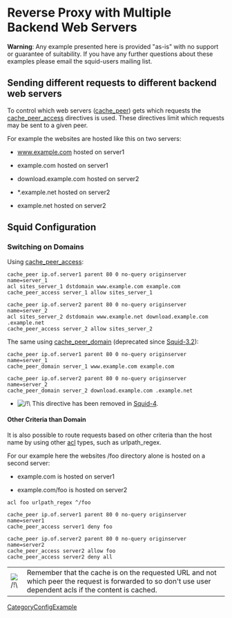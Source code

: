 # Reverse Proxy with Multiple Backend Web Servers

**Warning**: Any example presented here is provided "as-is" with no
support or guarantee of suitability. If you have any further questions
about these examples please email the squid-users mailing list.

## Sending different requests to different backend web servers

To control which web servers
([cache\_peer](http://www.squid-cache.org/Doc/config/cache_peer#)) gets
which requests the
[cache\_peer\_access](http://www.squid-cache.org/Doc/config/cache_peer_access#)
directives is used. These directives limit which requests may be sent to
a given peer.

For example the websites are hosted like this on two servers:

  - www.example.com hosted on server1

  - example.com hosted on server1

  - download.example.com hosted on server2

  - \*.example.net hosted on server2

  - example.net hosted on server2

## Squid Configuration

### Switching on Domains

Using
[cache\_peer\_access](http://www.squid-cache.org/Doc/config/cache_peer_access#):

    cache_peer ip.of.server1 parent 80 0 no-query originserver name=server_1
    acl sites_server_1 dstdomain www.example.com example.com
    cache_peer_access server_1 allow sites_server_1
    
    cache_peer ip.of.server2 parent 80 0 no-query originserver name=server_2
    acl sites_server_2 dstdomain www.example.net download.example.com .example.net
    cache_peer_access server_2 allow sites_server_2

The same using
[cache\_peer\_domain](http://www.squid-cache.org/Doc/config/cache_peer_domain#)
(deprecated since
[Squid-3.2](https://wiki.squid-cache.org/ConfigExamples/Reverse/MultipleWebservers/Squid-3.2#)):

    cache_peer ip.of.server1 parent 80 0 no-query originserver name=server_1
    cache_peer_domain server_1 www.example.com example.com
    
    cache_peer ip.of.server2 parent 80 0 no-query originserver name=server_2
    cache_peer_domain server_2 download.example.com .example.net

  - ![/\!\\](https://wiki.squid-cache.org/wiki/squidtheme/img/alert.png)
    This directive has been removed in
    [Squid-4](https://wiki.squid-cache.org/ConfigExamples/Reverse/MultipleWebservers/Squid-4#).

#### Other Criteria than Domain

It is also possible to route requests based on other criteria than the
host name by using other
[acl](http://www.squid-cache.org/Doc/config/acl#) types, such as
urlpath\_regex.

For our example here the websites /foo directory alone is hosted on a
second server:

  - example.com is hosted on server1

  - example.com/foo is hosted on server2

<!-- end list -->

    acl foo urlpath_regex ^/foo
    
    cache_peer ip.of.server1 parent 80 0 no-query originserver name=server1
    cache_peer_access server1 deny foo
    
    cache_peer ip.of.server2 parent 80 0 no-query originserver name=server2
    cache_peer_access server2 allow foo
    cache_peer_access server2 deny all

|                                                                      |                                                                                                                                                           |
| -------------------------------------------------------------------- | --------------------------------------------------------------------------------------------------------------------------------------------------------- |
| ![/\!\\](https://wiki.squid-cache.org/wiki/squidtheme/img/alert.png) | Remember that the cache is on the requested URL and not which peer the request is forwarded to so don't use user dependent acls if the content is cached. |

[CategoryConfigExample](https://wiki.squid-cache.org/ConfigExamples/Reverse/MultipleWebservers/CategoryConfigExample#)

